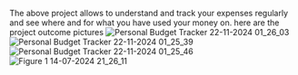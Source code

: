The above project allows to understand and track your expenses regularly and see where and for what you have used your money on.
here are the project outcome pictures
![Personal Budget Tracker 22-11-2024 01_26_03](https://github.com/user-attachments/assets/702041e4-a703-4d9c-bc6e-4327b958605f)
![Personal Budget Tracker 22-11-2024 01_25_39](https://github.com/user-attachments/assets/e95cc4d6-aaac-41be-8b51-c8bd5df25667)
![Personal Budget Tracker 22-11-2024 01_25_46](https://github.com/user-attachments/assets/21e2bdc4-f99b-4a4c-b9e7-33e1c08c4ea8)
![Figure 1 14-07-2024 21_26_11](https://github.com/user-attachments/assets/e5b1c1c6-10dd-4cd6-94db-570d5768b2fb)

